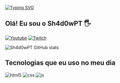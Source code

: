 
[![Typing SVG](https://readme-typing-svg.demolab.com?font=Fira+Code&weight=600&pause=1000&color=FF3535&width=435&lines=By+Sh4d0wPT)](https://git.io/typing-svg)


## Olá! Eu sou o Sh4d0wPT 🖐️


[![Youtube](https://img.shields.io/badge/YouTube-FF0000?style=for-the-badge&logo=youtube&logoColor=white)](https://www.youtube.com/channel/UCb4WKlx8uKgy8Vy_gewQZ9A)
[![Twitch](https://img.shields.io/badge/Twitch-9146FF?style=for-the-badge&logo=twitch&logoColor=white)](https://www.twitch.tv/sh4d0wptt)

![Sh4d0wPT GitHub stats](https://github-readme-stats.vercel.app/api?username=sh4d0wpt&show_icons=true&theme=radical)

## Tecnologias que eu uso no meu dia

<div style="display: inline_block">
  <img align="center" alt="html5" src="https://img.shields.io/badge/HTML5-E34F26?style=for-the-badge&logo=html5&logoColor=white" />
  <img align="center" alt="css" src="https://img.shields.io/badge/CSS3-1572B6?style=for-the-badge&logo=css3&logoColor=white" />
  <img align="center" alt="js" src="https://img.shields.io/badge/JavaScript-F7DF1E?style=for-the-badge&logo=javascript&logoColor=black" /
  <img align="center" alt="nodejs" src="https://img.shields.io/badge/Node.js-43853D?style=for-the-badge&logo=node.js&logoColor=white" />
</div><br/>
